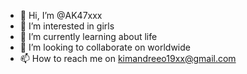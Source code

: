 - 👋 Hi, I’m @AK47xxx
- 👀 I’m interested in girls
- 🌱 I’m currently learning about life
- 💞️ I’m looking to collaborate on worldwide
- 📫 How to reach me on kimandreeo19xx@gmail.com


<!---
AK47xxx/AK47xxx is a ✨ special ✨ repository because its `README.md` (this file) appears on your GitHub profile.
You can click the Preview link to take a look at your changes.
--->
